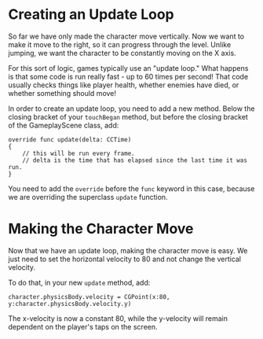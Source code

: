 Creating an Update Loop
=============

So far we have only made the character move vertically. Now we want to make it
move to the right, so it can progress through the level. Unlike jumping, we want the
character to be constantly moving on the X axis.

For this sort of logic, games typically use an "update loop." What happens is that some
code is run really fast - up to 60 times per second! That code usually checks things like
player health, whether enemies have died, or whether something should move!

In order to create an update loop, you need to add a new method. Below the
closing bracket of your ```touchBegan``` method, but before the closing bracket of the GameplayScene class, add:

	override func update(delta: CCTime)
	{
		// this will be run every frame.
		// delta is the time that has elapsed since the last time it was run.	}

You need to add the ```override``` before the ```func``` keyword in this case, because we are overriding the superclass ```update``` function.

Making the Character Move
=============

Now that we have an update loop, making the character move is easy. We just need to
set the horizontal velocity to 80 and not change the vertical velocity.

To do that, in your new ```update``` method, add:

	character.physicsBody.velocity = CGPoint(x:80, y:character.physicsBody.velocity.y)

The x-velocity is now a constant 80, while the y-velocity will remain dependent on the player's taps on the screen.